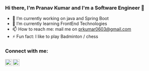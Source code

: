 ### Hi there, I'm Pranav Kumar and I'm a Software Engineer 👋

<!--
**prkumar0603/prkumar0603** is a ✨ _special_ ✨ repository because its `README.md` (this file) appears on your GitHub profile.

Here are some ideas to get you started:

- 🔭 I’m currently working on ...
- 🌱 I’m currently learning ...
- 👯 I’m looking to collaborate on ...
- 🤔 I’m looking for help with ...
- 💬 Ask me about ...
- 📫 How to reach me: ...
- 😄 Pronouns: ...
- ⚡ Fun fact: ...
-->

- 🔭 I’m currently working on java and Spring Boot
- 🌱 I’m currently learning FrontEnd Technologies
- 📫 How to reach me: mail me on prkumar0603@gmail.com
- ⚡ Fun fact: I like to play Badminton / chess


### Connect with me:

[<img align="left" alt="codeSTACKr | Twitter" width="22px" src="https://cdn.jsdelivr.net/npm/simple-icons@v3/icons/twitter.svg" />][twitter]
[<img align="left" alt="codeSTACKr | LinkedIn" width="22px" src="https://cdn.jsdelivr.net/npm/simple-icons@v3/icons/linkedin.svg" />][linkedin]

<br />

[twitter]: https://twitter.com/appearedwierd
[linkedin]: https://www.linkedin.com/in/prkumar0603
